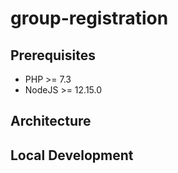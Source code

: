 # group-registration

## Prerequisites
* PHP >= 7.3
* NodeJS >= 12.15.0

## Architecture

## Local Development